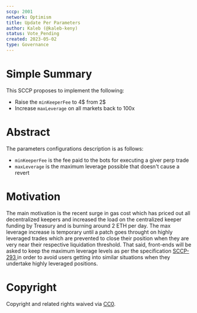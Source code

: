 ```yaml
---
sccp: 2001
network: Optimism
title: Update Per Parameters
author: Kaleb (@kaleb-keny)
status: Vote_Pending
created: 2023-05-02
type: Governance
---
```


# Simple Summary

This SCCP proposes to implement the following:

- Raise the `minKeeperFee` to 4$ from 2$
- Increase `maxLeverage` on all markets back to 100x

# Abstract

The parameters configurations description is as follows:
- `minKeeperFee` is the fee paid to the bots for executing a giver perp trade
- `maxLeverage` is the maximum leverage possible that doesn't cause a revert

# Motivation

The main motivation is the recent surge in gas cost which has priced out all decentralized keepers and increased the load on the centralized keeper funding by Treasury and is burning around 2 ETH per day. The max leverage increase is temporary until a patch goes throught on highly leveraged trades which are prevented to close their position when they are very near their respective liquidation threshold. That said, front-ends will be asked to keep the maximum leverage levels as per the specification [SCCP-293 ](https://sips.synthetix.io/sccp/sccp-293/) in order to avoid users getting into similar situations when they undertake highly leveraged positions.

# Copyright

Copyright and related rights waived via [CC0](https://creativecommons.org/publicdomain/zero/1.0/).